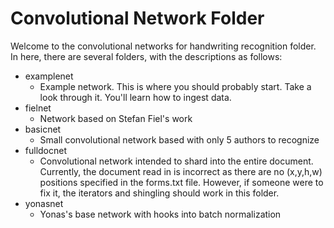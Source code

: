 # Convolutional Network Folder

Welcome to the convolutional networks for handwriting recognition folder. In here, there are several folders, with the descriptions as follows:

* examplenet
  - Example network. This is where you should probably start. Take a look through it. You'll learn how to ingest data.
* fielnet
   - Network based on Stefan Fiel's work
* basicnet
   - Small convolutional network based with only 5 authors to recognize
* fulldocnet
   - Convolutional network intended to shard into the entire document. Currently, the document read in is incorrect as there are no (x,y,h,w) positions specified in the forms.txt file. However, if someone were to fix it, the iterators and shingling should work in this folder.
* yonasnet
   - Yonas's base network with hooks into batch normalization
